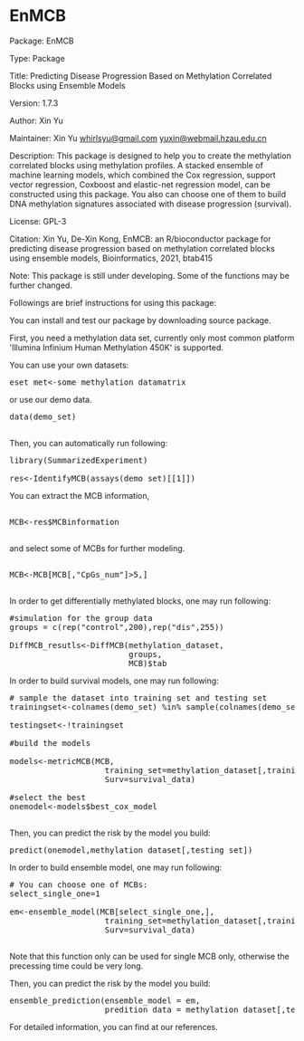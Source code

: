 # EnMCB
Package: EnMCB

Type: Package

Title: Predicting Disease Progression Based on Methylation Correlated Blocks using Ensemble Models
        
Version: 1.7.3

Author: Xin Yu

Maintainer: Xin Yu <whirlsyu@gmail.com> <yuxin@webmail.hzau.edu.cn>

Description: This package is designed to help you to create the methylation correlated blocks using methylation profiles. A stacked ensemble of machine learning models, which combined the Cox regression, support vector regression, Coxboost and elastic-net regression model, can be constructed using this package. You also can choose one of them to build DNA methylation signatures associated with disease progression (survival).

License: GPL-3

Citation:
Xin Yu, De-Xin Kong, EnMCB: an R/bioconductor package for predicting disease progression based on methylation correlated blocks using ensemble models, Bioinformatics, 2021, btab415

Note: This package is still under developing. Some of the functions may be further changed.

Followings are brief instructions for using this package:

You can install and test our package by downloading source package.

First, you need a methylation data set, currently only most common platform 'Illumina Infinium Human Methylation 450K' is supported.

You can use your own datasets:

<pre>
eset_met<-some_methylation_datamatrix
</pre>

or use our demo data.

<pre>
data(demo_set)

</pre>


Then, you can automatically run following:

<pre>
library(SummarizedExperiment)

res<-IdentifyMCB(assays(demo_set)[[1]])
</pre>

You can extract the MCB information,

<pre>

MCB<-res$MCBinformation

</pre>

and select some of MCBs for further modeling.

<pre>

MCB<-MCB[MCB[,"CpGs_num"]>5,]

</pre>

In order to get differentially methylated blocks, one may run following:

<pre>
#simulation for the group data
groups = c(rep("control",200),rep("dis",255))

DiffMCB_resutls<-DiffMCB(methylation_dataset,
                         groups,
                         MCB)$tab
</pre>

In order to build survival models, one may run following:

<pre>
# sample the dataset into training set and testing set
trainingset<-colnames(demo_set) %in% sample(colnames(demo_set),0.6*length(colnames(demo_set)))

testingset<-!trainingset

#build the models

models<-metricMCB(MCB,
                    training_set=methylation_dataset[,training_set],
                    Surv=survival_data)

#select the best
onemodel<-models$best_cox_model

</pre>                    

Then, you can predict the risk by the model you build:

<pre>
predict(onemodel,methylation_dataset[,testing_set])
</pre>

In order to build ensemble model, one may run following:

<pre>
# You can choose one of MCBs:
select_single_one=1

em<-ensemble_model(MCB[select_single_one,],
                    training_set=methylation_dataset[,training_set],
                    Surv=survival_data)
                    
</pre>
Note that this function only can be used for single MCB only, otherwise the precessing time could be very long.

Then, you can predict the risk by the model you build:

<pre>
ensemble_prediction(ensemble_model = em,
                    predition_data = methylation_dataset[,testing_set])
</pre>

For detailed information, you can find at our references.

